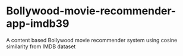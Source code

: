 # Bollywood-movie-recommender-app-imdb39
A content based Bollywood movie recommender system using cosine similarity from IMDB dataset
